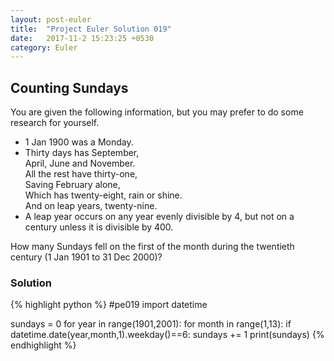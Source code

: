 ```yaml
---
layout: post-euler
title:  "Project Euler Solution 019"
date:   2017-11-2 15:23:25 +0530
category: Euler
---
```


<h2>Counting Sundays</h2>
<div><p>You are given the following information, but you may prefer to do some research for yourself.</p><ul><li>1 Jan 1900 was a Monday.</li><li>Thirty days has September,<br/>
April, June and November.<br/>
All the rest have thirty-one,<br/>
Saving February alone,<br/>
Which has twenty-eight, rain or shine.<br/>
And on leap years, twenty-nine.</li><li>A leap year occurs on any year evenly divisible by 4, but not on a century unless it is divisible by 400.</li></ul><p>How many Sundays fell on the first of the month during the twentieth century (1 Jan 1901 to 31 Dec 2000)?</p></div>

### Solution

{% highlight python %}
#pe019
import datetime

sundays = 0
for year in range(1901,2001):
	for month in range(1,13):
		if datetime.date(year,month,1).weekday()==6:
			sundays += 1
print(sundays)
{% endhighlight %}
